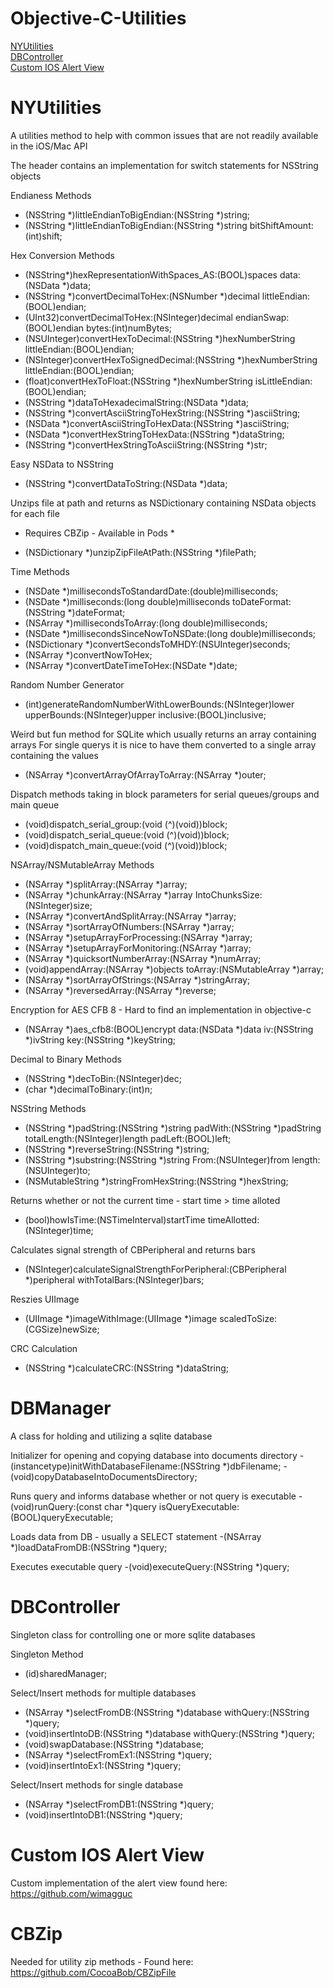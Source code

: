 # Objective-C-Utilities

<a href=https://github.com/newyork167/Objective-C-Utilities/blob/master/README.md#nyutilities>NYUtilities</a><br>
<a href=https://github.com/newyork167/Objective-C-Utilities/blob/master/README.md#dbcontroller>DBController</a><br>
<a href=https://github.com/newyork167/Objective-C-Utilities/blob/master/README.md#custom-ios-alert-view>Custom IOS Alert View</a><br>

# NYUtilities

A utilities method to help with common issues that are not readily available in the iOS/Mac API

The header contains an implementation for switch statements for NSString objects

Endianess Methods
+ (NSString *)littleEndianToBigEndian:(NSString *)string;
+ (NSString *)littleEndianToBigEndian:(NSString *)string bitShiftAmount:(int)shift;

Hex Conversion Methods
+ (NSString*)hexRepresentationWithSpaces_AS:(BOOL)spaces data:(NSData *)data;
+ (NSString *)convertDecimalToHex:(NSNumber *)decimal littleEndian:(BOOL)endian;
+ (UInt32)convertDecimalToHex:(NSInteger)decimal endianSwap:(BOOL)endian bytes:(int)numBytes;
+ (NSUInteger)convertHexToDecimal:(NSString *)hexNumberString littleEndian:(BOOL)endian;
+ (NSInteger)convertHexToSignedDecimal:(NSString *)hexNumberString littleEndian:(BOOL)endian;
+ (float)convertHexToFloat:(NSString *)hexNumberString isLittleEndian:(BOOL)endian;
+ (NSString *)dataToHexadecimalString:(NSData *)data;
+ (NSString *)convertAsciiStringToHexString:(NSString *)asciiString;
+ (NSData *)convertAsciiStringToHexData:(NSString *)asciiString;
+ (NSData *)convertHexStringToHexData:(NSString *)dataString;
+ (NSString *)convertHexStringToAsciiString:(NSString *)str;

Easy NSData to NSString
+ (NSString *)convertDataToString:(NSData *)data;

Unzips file at path and returns as NSDictionary containing NSData objects for each file
* Requires CBZip - Available in Pods *
+ (NSDictionary *)unzipZipFileAtPath:(NSString *)filePath;

Time Methods
+ (NSDate *)millisecondsToStandardDate:(double)milliseconds;
+ (NSDate *)milliseconds:(long double)milliseconds toDateFormat:(NSString *)dateFormat;
+ (NSArray *)millisecondsToArray:(long double)milliseconds;
+ (NSDate *)millisecondsSinceNowToNSDate:(long double)milliseconds;
+ (NSDictionary *)convertSecondsToMHDY:(NSUInteger)seconds;
+ (NSArray *)convertNowToHex;
+ (NSArray *)convertDateTimeToHex:(NSDate *)date;

Random Number Generator
+ (int)generateRandomNumberWithLowerBounds:(NSInteger)lower upperBounds:(NSInteger)upper inclusive:(BOOL)inclusive;

Weird but fun method for SQLite which usually returns an array containing arrays
For single querys it is nice to have them converted to a single array containing the values
+ (NSArray *)convertArrayOfArrayToArray:(NSArray *)outer;

Dispatch methods taking in block parameters for serial queues/groups and main queue
+ (void)dispatch_serial_group:(void (^)(void))block;
+ (void)dispatch_serial_queue:(void (^)(void))block;
+ (void)dispatch_main_queue:(void (^)(void))block;

NSArray/NSMutableArray Methods
+ (NSArray *)splitArray:(NSArray *)array;
+ (NSArray *)chunkArray:(NSArray *)array IntoChunksSize:(NSInteger)size;
+ (NSArray *)convertAndSplitArray:(NSArray *)array;
+ (NSArray *)sortArrayOfNumbers:(NSArray *)array;
+ (NSArray *)setupArrayForProcessing:(NSArray *)array;
+ (NSArray *)setupArrayForMonitoring:(NSArray *)array;
+ (NSArray *)quicksortNumberArray:(NSArray *)numArray;
+ (void)appendArray:(NSArray *)objects toArray:(NSMutableArray *)array;
+ (NSArray *)sortArrayOfStrings:(NSArray *)stringArray;
+ (NSArray *)reversedArray:(NSArray *)reverse;

Encryption for AES CFB 8 - Hard to find an implementation in objective-c
+ (NSArray *)aes_cfb8:(BOOL)encrypt data:(NSData *)data iv:(NSString *)ivString key:(NSString *)keyString;

Decimal to Binary Methods
+ (NSString *)decToBin:(NSInteger)dec;
+ (char *)decimalToBinary:(int)n;

NSString Methods
+ (NSString *)padString:(NSString *)string padWith:(NSString *)padString totalLength:(NSInteger)length padLeft:(BOOL)left;
+ (NSString *)reverseString:(NSString *)string;
+ (NSString *)substring:(NSString *)string From:(NSUInteger)from length:(NSUInteger)to;
+ (NSMutableString *)stringFromHexString:(NSString *)hexString;

Returns whether or not the current time - start time > time alloted
+ (bool)howIsTime:(NSTimeInterval)startTime timeAllotted:(NSInteger)time;

Calculates signal strength of CBPeripheral and returns bars
+ (NSInteger)calculateSignalStrengthForPeripheral:(CBPeripheral *)peripheral withTotalBars:(NSInteger)bars;

Reszies UIImage
+ (UIImage *)imageWithImage:(UIImage *)image scaledToSize:(CGSize)newSize;

CRC Calculation
+ (NSString *)calculateCRC:(NSString *)dataString;


# DBManager

A class for holding and utilizing a sqlite database

Initializer for opening and copying database into documents directory
-(instancetype)initWithDatabaseFilename:(NSString *)dbFilename;
-(void)copyDatabaseIntoDocumentsDirectory;

Runs query and informs database whether or not query is executable
-(void)runQuery:(const char *)query isQueryExecutable:(BOOL)queryExecutable;

Loads data from DB - usually a SELECT statement
-(NSArray *)loadDataFromDB:(NSString *)query;

Executes executable query
-(void)executeQuery:(NSString *)query;

# DBController

Singleton class for controlling one or more sqlite databases

Singleton Method
+ (id)sharedManager;

Select/Insert methods for multiple databases
- (NSArray *)selectFromDB:(NSString *)database withQuery:(NSString *)query;
- (void)insertIntoDB:(NSString *)database withQuery:(NSString *)query;
- (void)swapDatabase:(NSString *)database;
- (NSArray *)selectFromEx1:(NSString *)query;
- (void)insertIntoEx1:(NSString *)query;

Select/Insert methods for single database
- (NSArray *)selectFromDB1:(NSString *)query;
- (void)insertIntoDB1:(NSString *)query;

# Custom IOS Alert View

Custom implementation of the alert view found here: https://github.com/wimagguc

# CBZip

Needed for utility zip methods - Found here: https://github.com/CocoaBob/CBZipFile
